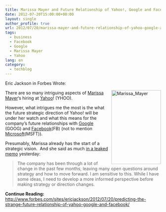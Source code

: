 ```yaml
---
title: Marissa Mayer and Future Relationship of Yahoo!, Google and Facebook
date: 2012-07-20T15:00:00+00:00
layout: single
author_profile: true
url: 2012/07/20/marissa-mayer-and-future-relationship-of-yahoo-google-and-facebook/
tags:
  - business
  - Facebook
  - Google
  - Marissa Mayer
  - Yahoo
lang: en
category: 
  - techblog
---
```

Eric Jackson in Forbes Wrote:

<a href="http://lh6.ggpht.com/-t0zdDVWPZgE/UAlrcjD2gPI/AAAAAAAAGhg/DL0GS5gRRGo/s1600-h/Marissa_Mayer%25255B5%25255D.jpg" target="_blank"><img title="Marissa_Mayer" border="0" alt="Marissa_Mayer" align="right" src="http://lh3.ggpht.com/-CVg021NsM_s/UAlrfGFJMzI/AAAAAAAAGho/yFAbs3QZEQQ/Marissa_Mayer_thumb%25255B2%25255D.jpg?imgmax=800" width="160" height="240" /></a>There are so many intriguing aspects of [Marissa Mayer](http://www.forbes.com/profile/marissa-mayer/)‘s hiring at [Yahoo](http://www.forbes.com/companies/yahoo/)! (YHOO). 

However, what intrigues me the most is the what the future strategic direction of Yahoo! will be under her watch and what this means for the company’s future relationships with [Google](http://www.forbes.com/companies/google/) (GOOG) and [Facebook](http://www.forbes.com/companies/facebook/)(FB) (not to mention [Microsoft](http://www.forbes.com/companies/microsoft/)(MSFT)). 

Presumably, Marissa already has the start of a strategic vision.  And she said as much [in a leaked memo](http://allthingsd.com/20120719/yes-keep-moving-marissa-mayers-first-memo-to-yahoos-natch/) yesterday: 

> The company has been through a lot of change in the past few months, leaving many open questions around strategy and how to move forward. I am sensitive to this. While I have some ideas, I need to develop a more informed perspective before making strategy or direction changes.

**Continue Reading:** <http://www.forbes.com/sites/ericjackson/2012/07/20/predicting-the-strange-future-relationship-of-yahoo-google-and-facebook/>